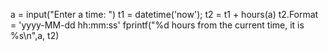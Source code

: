 a = input("Enter a time: ")
t1 = datetime('now');
t2 = t1 + hours(a)
t2.Format = 'yyyy-MM-dd hh:mm:ss'
fprintf("%d hours from the current time, it is %s\n",a, t2)
